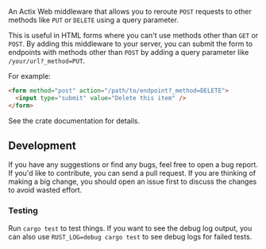 An Actix Web middleware that allows you to reroute `POST` requests to other
methods like `PUT` or `DELETE` using a query parameter.

This is useful in HTML forms where you can't use methods other than `GET` or
`POST`. By adding this middleware to your server, you can submit the form to
endpoints with methods other than `POST` by adding a query parameter like
`/your/url?_method=PUT`.

For example:

```html
<form method="post" action="/path/to/endpoint?_method=DELETE">
  <input type="submit" value="Delete this item" />
</form>
```

See the crate documentation for details.

## Development

If you have any suggestions or find any bugs, feel free to open a bug report. If
you'd like to contribute, you can send a pull request. If you are thinking of
making a big change, you should open an issue first to discuss the changes to
avoid wasted effort.

### Testing

Run `cargo test` to test things. If you want to see the debug log output, you
can also use `RUST_LOG=debug cargo test` to see debug logs for failed tests.
